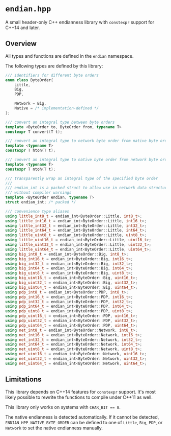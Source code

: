 # `endian.hpp`

A small header-only C++ endianness library with `constexpr` support for C++14 and later.

## Overview

All types and functions are defined in the `endian` namespace.

The following types are defined by this library:

```c++
/// identifiers for different byte orders
enum class ByteOrder{
    Little,
    Big,
    PDP,

    Network = Big,
    Native = /* implementation-defined */
};

/// convert an integral type between byte orders
template <ByteOrder to, ByteOrder from, typename T>
constexpr T convert(T t);

/// convert an integral type to network byte order from native byte order
template <typename T>
constexpr T hton(T t);

/// convert an integral type to native byte order from network byte order
template <typename T>
constexpr T ntoh(T t);

/// transparently wrap an integral type of the specified byte order
///
/// endian_int is a packed struct to allow use in network data structures
/// without compiler warnings
template <ByteOrder endian, typename T>
struct endian_int; /* packed */

/// convenience type aliases
using little_int8_t = endian_int<ByteOrder::Little, int8_t>;
using little_int16_t = endian_int<ByteOrder::Little, int16_t>;
using little_int32_t = endian_int<ByteOrder::Little, int32_t>;
using little_int64_t = endian_int<ByteOrder::Little, int64_t>;
using little_uint8_t = endian_int<ByteOrder::Little, uint8_t>;
using little_uint16_t = endian_int<ByteOrder::Little, uint16_t>;
using little_uint32_t = endian_int<ByteOrder::Little, uint32_t>;
using little_uint64_t = endian_int<ByteOrder::Little, uint64_t>;
using big_int8_t = endian_int<ByteOrder::Big, int8_t>;
using big_int16_t = endian_int<ByteOrder::Big, int16_t>;
using big_int32_t = endian_int<ByteOrder::Big, int32_t>;
using big_int64_t = endian_int<ByteOrder::Big, int64_t>;
using big_uint8_t = endian_int<ByteOrder::Big, uint8_t>;
using big_uint16_t = endian_int<ByteOrder::Big, uint16_t>;
using big_uint32_t = endian_int<ByteOrder::Big, uint32_t>;
using big_uint64_t = endian_int<ByteOrder::Big, uint64_t>;
using pdp_int8_t = endian_int<ByteOrder::PDP, int8_t>;
using pdp_int16_t = endian_int<ByteOrder::PDP, int16_t>;
using pdp_int32_t = endian_int<ByteOrder::PDP, int32_t>;
using pdp_int64_t = endian_int<ByteOrder::PDP, int64_t>;
using pdp_uint8_t = endian_int<ByteOrder::PDP, uint8_t>;
using pdp_uint16_t = endian_int<ByteOrder::PDP, uint16_t>;
using pdp_uint32_t = endian_int<ByteOrder::PDP, uint32_t>;
using pdp_uint64_t = endian_int<ByteOrder::PDP, uint64_t>;
using net_int8_t = endian_int<ByteOrder::Network, int8_t>;
using net_int16_t = endian_int<ByteOrder::Network, int16_t>;
using net_int32_t = endian_int<ByteOrder::Network, int32_t>;
using net_int64_t = endian_int<ByteOrder::Network, int64_t>;
using net_uint8_t = endian_int<ByteOrder::Network, uint8_t>;
using net_uint16_t = endian_int<ByteOrder::Network, uint16_t>;
using net_uint32_t = endian_int<ByteOrder::Network, uint32_t>;
using net_uint64_t = endian_int<ByteOrder::Network, uint64_t>;
```

## Limitations

This library depends on C++14 features for `constexpr` support. It's most likely
possible to rewrite the functions to compile under C++11 as well.

This library only works on systems with `CHAR_BIT == 8`.

The native endianness is detected automatically. If it cannot be detected,
`ENDIAN_HPP_NATIVE_BYTE_ORDER` can be defined to one of `Little`, `Big`, `PDP`,
or `Network` to set the native endianness manually.

